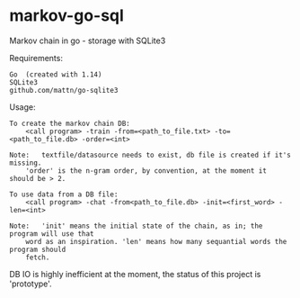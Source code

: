 # markov-go-sql
Markov chain in go - storage with SQLite3


Requirements:
	
	Go 	(created with 1.14)
	SQLite3
	github.com/mattn/go-sqlite3


Usage:

	To create the markov chain DB:
		<call program> -train -from=<path_to_file.txt> -to=<path_to_file.db> -order=<int>
	
	Note: 	textfile/datasource needs to exist, db file is created if it's missing.
		'order' is the n-gram order, by convention, at the moment it should be > 2.

	To use data from a DB file:
		<call program> -chat -from<path_to_file.db> -init=<first_word> -len=<int>

	Note: 	'init' means the initial state of the chain, as in; the program will use that
		word as an inspiration. 'len' means how many sequantial words the program should
		fetch.
	

DB IO is highly inefficient at the moment, the status of this project is 'prototype'. 
